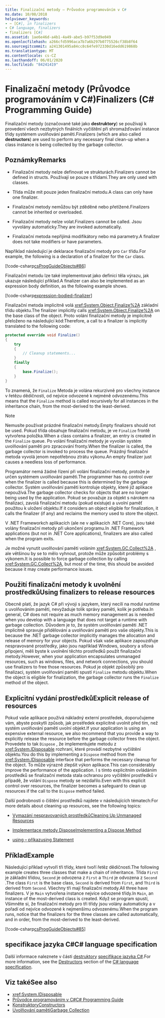 ```yaml
---
title: Finalizační metody – Průvodce programováním v C#
ms.date: 10/08/2018
helpviewer_keywords:
- ~ [C#], in finalizers
- C# language, finalizers
- finalizers [C#]
ms.assetid: 1ae6e46d-a4b1-4a49-abe5-b97f53d9e049
ms.openlocfilehash: a266cfd5996aca7b7a6b297b0775526cf38b8f64
ms.sourcegitcommit: a241301495a84cc8c64fe972330d16edd619868b
ms.translationtype: MT
ms.contentlocale: cs-CZ
ms.lasthandoff: 06/01/2020
ms.locfileid: "84241419"
---
```

# <a name="finalizers-c-programming-guide"></a><span data-ttu-id="ee375-102">Finalizační metody (Průvodce programováním v C#)</span><span class="sxs-lookup"><span data-stu-id="ee375-102">Finalizers (C# Programming Guide)</span></span>
<span data-ttu-id="ee375-103">Finalizační metody (označované také jako **destruktory**) se používají k provedení všech nezbytných finálních vyčištění při shromažďování instance třídy systémem uvolňování paměti.</span><span class="sxs-lookup"><span data-stu-id="ee375-103">Finalizers (which are also called **destructors**) are used to perform any necessary final clean-up when a class instance is being collected by the garbage collector.</span></span>  
  
## <a name="remarks"></a><span data-ttu-id="ee375-104">Poznámky</span><span class="sxs-lookup"><span data-stu-id="ee375-104">Remarks</span></span>  
  
- <span data-ttu-id="ee375-105">Finalizační metody nelze definovat ve strukturách.</span><span class="sxs-lookup"><span data-stu-id="ee375-105">Finalizers cannot be defined in structs.</span></span> <span data-ttu-id="ee375-106">Používají se pouze s třídami.</span><span class="sxs-lookup"><span data-stu-id="ee375-106">They are only used with classes.</span></span>  
  
- <span data-ttu-id="ee375-107">Třída může mít pouze jeden finalizační metodu.</span><span class="sxs-lookup"><span data-stu-id="ee375-107">A class can only have one finalizer.</span></span>  
  
- <span data-ttu-id="ee375-108">Finalizační metody nemůžou být zděděné nebo přetížené.</span><span class="sxs-lookup"><span data-stu-id="ee375-108">Finalizers cannot be inherited or overloaded.</span></span>  
  
- <span data-ttu-id="ee375-109">Finalizační metody nelze volat.</span><span class="sxs-lookup"><span data-stu-id="ee375-109">Finalizers cannot be called.</span></span> <span data-ttu-id="ee375-110">Jsou vyvolány automaticky.</span><span class="sxs-lookup"><span data-stu-id="ee375-110">They are invoked automatically.</span></span>  
  
- <span data-ttu-id="ee375-111">Finalizační metoda nepřijímá modifikátory nebo má parametry.</span><span class="sxs-lookup"><span data-stu-id="ee375-111">A finalizer does not take modifiers or have parameters.</span></span>  
  
 <span data-ttu-id="ee375-112">Například následující je deklarace finalizační metody pro `Car` třídu.</span><span class="sxs-lookup"><span data-stu-id="ee375-112">For example, the following is a declaration of a finalizer for the `Car` class.</span></span>
  
 [!code-csharp[csProgGuideObjects#86](~/samples/snippets/csharp/VS_Snippets_VBCSharp/csProgGuideObjects/CS/Objects.cs#86)]  

<span data-ttu-id="ee375-113">Finalizační metodu lze také implementovat jako definici těla výrazu, jak ukazuje následující příklad.</span><span class="sxs-lookup"><span data-stu-id="ee375-113">A finalizer can also be implemented as an expression body definition, as the following example shows.</span></span>

[!code-csharp[expression-bodied-finalizer](../../../../samples/snippets/csharp/programming-guide/classes-and-structs/expr-bodied-destructor.cs#1)]  
  
 <span data-ttu-id="ee375-114">Finalizační metoda implicitně volá <xref:System.Object.Finalize%2A> základní třídu objektu.</span><span class="sxs-lookup"><span data-stu-id="ee375-114">The finalizer implicitly calls <xref:System.Object.Finalize%2A> on the base class of the object.</span></span> <span data-ttu-id="ee375-115">Proto volání finalizační metody je implicitně přeloženo na následující kód:</span><span class="sxs-lookup"><span data-stu-id="ee375-115">Therefore, a call to a finalizer is implicitly translated to the following code:</span></span>  
  
```csharp  
protected override void Finalize()  
{  
    try  
    {  
        // Cleanup statements...  
    }  
    finally  
    {  
        base.Finalize();  
    }  
}  
```  
  
 <span data-ttu-id="ee375-116">To znamená, že `Finalize` Metoda je volána rekurzivně pro všechny instance v řetězu dědičnosti, od nejvíce odvozené k nejméně odvozenému.</span><span class="sxs-lookup"><span data-stu-id="ee375-116">This means that the `Finalize` method is called recursively for all instances in the inheritance chain, from the most-derived to the least-derived.</span></span>  
  
> [!NOTE]
> <span data-ttu-id="ee375-117">Nemusíte používat prázdné finalizační metody.</span><span class="sxs-lookup"><span data-stu-id="ee375-117">Empty finalizers should not be used.</span></span> <span data-ttu-id="ee375-118">Pokud třída obsahuje finalizační metodu, je ve `Finalize` frontě vytvořena položka.</span><span class="sxs-lookup"><span data-stu-id="ee375-118">When a class contains a finalizer, an entry is created in the `Finalize` queue.</span></span> <span data-ttu-id="ee375-119">Po volání finalizační metody je vyvolán systém uvolňování paměti pro zpracování fronty.</span><span class="sxs-lookup"><span data-stu-id="ee375-119">When the finalizer is called, the garbage collector is invoked to process the queue.</span></span> <span data-ttu-id="ee375-120">Prázdný finalizační metoda vyvolá jenom nepotřebnou ztrátu výkonu.</span><span class="sxs-lookup"><span data-stu-id="ee375-120">An empty finalizer just causes a needless loss of performance.</span></span>  
  
 <span data-ttu-id="ee375-121">Programátor nemá žádné řízení při volání finalizační metody, protože je určen systémem uvolňování paměti.</span><span class="sxs-lookup"><span data-stu-id="ee375-121">The programmer has no control over when the finalizer is called because this is determined by the garbage collector.</span></span> <span data-ttu-id="ee375-122">Systém uvolňování paměti kontroluje objekty, které již aplikace nepoužívá.</span><span class="sxs-lookup"><span data-stu-id="ee375-122">The garbage collector checks for objects that are no longer being used by the application.</span></span> <span data-ttu-id="ee375-123">Pokud se považuje za objekt s nárokem na finalizaci, zavolá finalizační metodu (pokud existuje) a uvolní paměť použitou k uložení objektu.</span><span class="sxs-lookup"><span data-stu-id="ee375-123">If it considers an object eligible for finalization, it calls the finalizer (if any) and reclaims the memory used to store the object.</span></span>

 <span data-ttu-id="ee375-124">V .NET Frameworkch aplikacích (ale ne v aplikacích .NET Core), jsou také volány finalizační metody při ukončení programu.</span><span class="sxs-lookup"><span data-stu-id="ee375-124">In .NET Framework applications (but not in .NET Core applications), finalizers are also called when the program exits.</span></span>
  
 <span data-ttu-id="ee375-125">Je možné vynutit uvolňování paměti voláním <xref:System.GC.Collect%2A> , ale většinou by se to mělo vyhnout, protože může způsobit problémy s výkonem.</span><span class="sxs-lookup"><span data-stu-id="ee375-125">It is possible to force garbage collection by calling <xref:System.GC.Collect%2A>, but most of the time, this should be avoided because it may create performance issues.</span></span>  
  
## <a name="using-finalizers-to-release-resources"></a><span data-ttu-id="ee375-126">Použití finalizační metody k uvolnění prostředků</span><span class="sxs-lookup"><span data-stu-id="ee375-126">Using finalizers to release resources</span></span>  
 <span data-ttu-id="ee375-127">Obecně platí, že jazyk C# při vývoji s jazykem, který necílí na modul runtime s uvolňováním paměti, nevyžaduje tolik správy paměti, kolik je potřeba.</span><span class="sxs-lookup"><span data-stu-id="ee375-127">In general, C# does not require as much memory management as is needed when you develop with a language that does not target a runtime with garbage collection.</span></span> <span data-ttu-id="ee375-128">Důvodem je to, že systém uvolňování paměti .NET implicitně spravuje přidělování a uvolňování paměti pro vaše objekty.</span><span class="sxs-lookup"><span data-stu-id="ee375-128">This is because the .NET garbage collector implicitly manages the allocation and release of memory for your objects.</span></span> <span data-ttu-id="ee375-129">Pokud však vaše aplikace zapouzdřuje nespravované prostředky, jako jsou například Windows, soubory a síťová připojení, měli byste k uvolnění těchto prostředků použít finalizační metody.</span><span class="sxs-lookup"><span data-stu-id="ee375-129">However, when your application encapsulates unmanaged resources, such as windows, files, and network connections, you should use finalizers to free those resources.</span></span> <span data-ttu-id="ee375-130">Pokud je objekt způsobilý pro finalizaci, systém uvolňování paměti spustí `Finalize` metodu objektu.</span><span class="sxs-lookup"><span data-stu-id="ee375-130">When the object is eligible for finalization, the garbage collector runs the `Finalize` method of the object.</span></span>
  
## <a name="explicit-release-of-resources"></a><span data-ttu-id="ee375-131">Explicitní vydání prostředků</span><span class="sxs-lookup"><span data-stu-id="ee375-131">Explicit release of resources</span></span>  
 <span data-ttu-id="ee375-132">Pokud vaše aplikace používá nákladný externí prostředek, doporučujeme vám, abyste poskytli způsob, jak prostředek explicitně uvolnit před tím, než systém uvolňování paměti uvolní objekt.</span><span class="sxs-lookup"><span data-stu-id="ee375-132">If your application is using an expensive external resource, we also recommend that you provide a way to explicitly release the resource before the garbage collector frees the object.</span></span> <span data-ttu-id="ee375-133">Provedete to tak `Dispose` , že implementujete metodu z <xref:System.IDisposable> rozhraní, které provádí nezbytné vyčištění objektu.</span><span class="sxs-lookup"><span data-stu-id="ee375-133">You do this by implementing a `Dispose` method from the <xref:System.IDisposable> interface that performs the necessary cleanup for the object.</span></span> <span data-ttu-id="ee375-134">To může výrazně zlepšit výkon aplikace.</span><span class="sxs-lookup"><span data-stu-id="ee375-134">This can considerably improve the performance of the application.</span></span> <span data-ttu-id="ee375-135">I s tímto explicitním ovládáním prostředků se finalizační metoda stala ochranou pro vyčištění prostředků v případě, že volání `Dispose` metody se nezdařilo.</span><span class="sxs-lookup"><span data-stu-id="ee375-135">Even with this explicit control over resources, the finalizer becomes a safeguard to clean up resources if the call to the `Dispose` method failed.</span></span>  
  
 <span data-ttu-id="ee375-136">Další podrobnosti o čištění prostředků najdete v následujících tématech:</span><span class="sxs-lookup"><span data-stu-id="ee375-136">For more details about cleaning up resources, see the following topics:</span></span>  
  
- [<span data-ttu-id="ee375-137">Vymazání nespravovaných prostředků</span><span class="sxs-lookup"><span data-stu-id="ee375-137">Cleaning Up Unmanaged Resources</span></span>](../../../standard/garbage-collection/unmanaged.md)  
  
- [<span data-ttu-id="ee375-138">Implementace metody Dispose</span><span class="sxs-lookup"><span data-stu-id="ee375-138">Implementing a Dispose Method</span></span>](../../../standard/garbage-collection/implementing-dispose.md)  
  
- [<span data-ttu-id="ee375-139">using – příkaz</span><span class="sxs-lookup"><span data-stu-id="ee375-139">using Statement</span></span>](../../language-reference/keywords/using-statement.md)  
  
## <a name="example"></a><span data-ttu-id="ee375-140">Příklad</span><span class="sxs-lookup"><span data-stu-id="ee375-140">Example</span></span>  
 <span data-ttu-id="ee375-141">Následující příklad vytvoří tři třídy, které tvoří řetěz dědičnosti.</span><span class="sxs-lookup"><span data-stu-id="ee375-141">The following example creates three classes that make a chain of inheritance.</span></span> <span data-ttu-id="ee375-142">Třída `First` je základní třídou, `Second` je odvozena z `First` a `Third` je odvozena z `Second` .</span><span class="sxs-lookup"><span data-stu-id="ee375-142">The class `First` is the base class, `Second` is derived from `First`, and `Third` is derived from `Second`.</span></span> <span data-ttu-id="ee375-143">Všechny tři mají finalizační metody.</span><span class="sxs-lookup"><span data-stu-id="ee375-143">All three have finalizers.</span></span> <span data-ttu-id="ee375-144">V je `Main` vytvořena instance nejvíce odvozené třídy.</span><span class="sxs-lookup"><span data-stu-id="ee375-144">In `Main`, an instance of the most-derived class is created.</span></span> <span data-ttu-id="ee375-145">Když se program spustí, Všimněte si, že finalizační metody pro tři třídy jsou volány automaticky a v pořadí od nejvíce odvozené k nejmenšímu odvozenému.</span><span class="sxs-lookup"><span data-stu-id="ee375-145">When the program runs, notice that the finalizers for the three classes are called automatically, and in order, from the most-derived to the least-derived.</span></span>  
  
 [!code-csharp[csProgGuideObjects#85](~/samples/snippets/csharp/VS_Snippets_VBCSharp/csProgGuideObjects/CS/Objects.cs#85)]  
  
## <a name="c-language-specification"></a><span data-ttu-id="ee375-146">specifikace jazyka C#</span><span class="sxs-lookup"><span data-stu-id="ee375-146">C# language specification</span></span>  

<span data-ttu-id="ee375-147">Další informace naleznete v části [destruktory](~/_csharplang/spec/classes.md#destructors) [specifikace jazyka C#](/dotnet/csharp/language-reference/language-specification/introduction).</span><span class="sxs-lookup"><span data-stu-id="ee375-147">For more information, see the [Destructors](~/_csharplang/spec/classes.md#destructors) section of the [C# language specification](/dotnet/csharp/language-reference/language-specification/introduction).</span></span>
  
## <a name="see-also"></a><span data-ttu-id="ee375-148">Viz také</span><span class="sxs-lookup"><span data-stu-id="ee375-148">See also</span></span>

- <xref:System.IDisposable>
- [<span data-ttu-id="ee375-149">Průvodce programováním v C#</span><span class="sxs-lookup"><span data-stu-id="ee375-149">C# Programming Guide</span></span>](../index.md)
- [<span data-ttu-id="ee375-150">Konstruktory</span><span class="sxs-lookup"><span data-stu-id="ee375-150">Constructors</span></span>](./constructors.md)
- [<span data-ttu-id="ee375-151">Uvolňování paměti</span><span class="sxs-lookup"><span data-stu-id="ee375-151">Garbage Collection</span></span>](../../../standard/garbage-collection/index.md)
